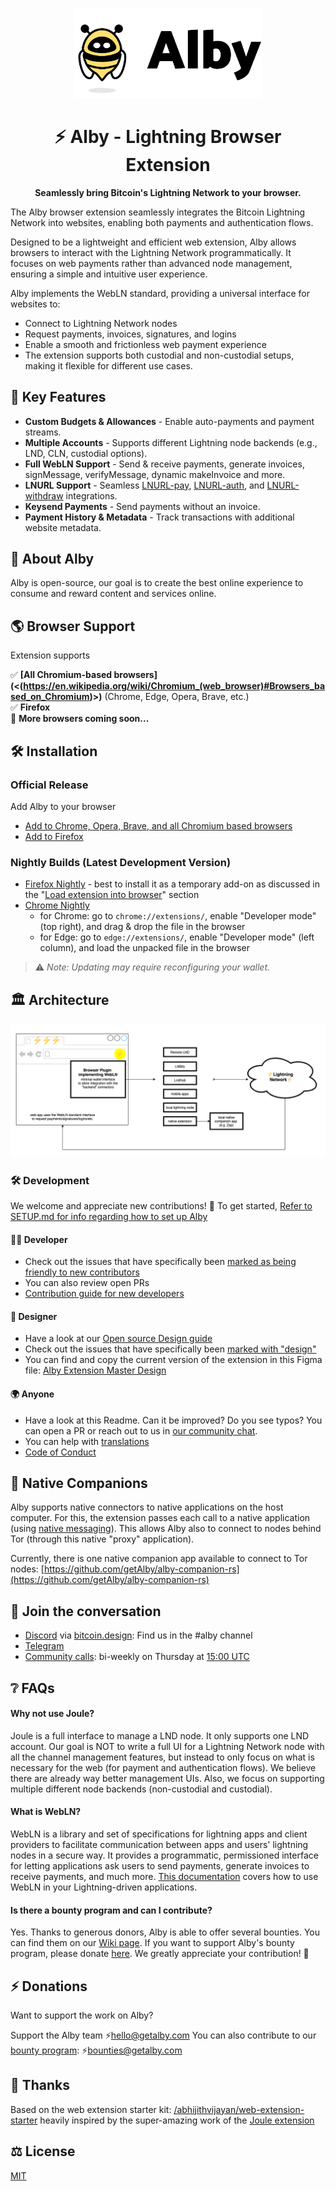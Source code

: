 <p align="center">
  <picture>
    <source srcset="/doc/logo-white.svg" media="(prefers-color-scheme: dark)" width="300">
    <img alt="Alby Logo" src="/doc/logo-black.svg" width="300">
  </picture>
</p>

<h1 align="center">⚡ Alby - Lightning Browser Extension</h1>
<p align="center">
  <strong>Seamlessly bring Bitcoin's Lightning Network to your browser.</strong>
</p>

The Alby browser extension seamlessly integrates the Bitcoin Lightning Network into websites, enabling both payments and authentication flows.

Designed to be a lightweight and efficient web extension, Alby allows browsers to interact with the Lightning Network programmatically. It focuses on web payments rather than advanced node management, ensuring a simple and intuitive user experience.

Alby implements the WebLN standard, providing a universal interface for websites to:

- Connect to Lightning Network nodes
- Request payments, invoices, signatures, and logins
- Enable a smooth and frictionless web payment experience
- The extension supports both custodial and non-custodial setups, making it flexible for different use cases.

## 🌟 Key Features

- **Custom Budgets & Allowances** - Enable auto-payments and payment streams.
- **Multiple Accounts** - Supports different Lightning node backends (e.g., LND, CLN, custodial options).
- **Full WebLN Support** - Send & receive payments, generate invoices, signMessage, verifyMessage, dynamic makeInvoice and more.
- **LNURL Support** - Seamless [LNURL-pay](https://github.com/lnurl/luds/blob/luds/06.md), [LNURL-auth](https://github.com/lnurl/luds/blob/luds/04.md), and [LNURL-withdraw](https://github.com/lnurl/luds/blob/luds/03.md) integrations.
- **Keysend Payments** - Send payments without an invoice.
- **Payment History & Metadata** - Track transactions with additional website metadata.

## 🐝 About Alby

Alby is open-source, our goal is to create the best online experience to consume and reward content and services online.

## 🌎 Browser Support

Extension supports

✅ **[All Chromium-based browsers](<(<https://en.wikipedia.org/wiki/Chromium_(web_browser)#Browsers_based_on_Chromium>)>)** (Chrome, Edge, Opera, Brave, etc.)  
✅ **Firefox**  
🚀 **More browsers coming soon...**

## 🛠 Installation

### Official Release

Add Alby to your browser

- [Add to Chrome, Opera, Brave, and all Chromium based browsers](https://chrome.google.com/webstore/detail/alby/iokeahhehimjnekafflcihljlcjccdbe)
- [Add to Firefox](https://addons.mozilla.org/en-US/firefox/addon/alby/)

### Nightly Builds (Latest Development Version)

- [Firefox Nightly](https://nightly.link/getAlby/lightning-browser-extension/workflows/build/master/firefox.xpi.zip) - best to install it as a temporary add-on as discussed in the "[Load extension into browser](/doc/SETUP.md#-load-extension-into-browser)" section
- [Chrome Nightly](https://nightly.link/getAlby/lightning-browser-extension/workflows/build/master/chrome.zip)
  - for Chrome: go to `chrome://extensions/`, enable "Developer mode" (top right), and drag & drop the file in the browser
  - for Edge: go to `edge://extensions/`, enable "Developer mode" (left column), and load the unpacked file in the browser

> ⚠️ _Note: Updating may require reconfiguring your wallet._

## 🏛️ Architecture

![architecture](/doc/ln-browser-architecture.png)

### 🛠 Development

We welcome and appreciate new contributions! 🎉 To get started, [Refer to SETUP.md for info regarding how to set up Alby](./doc/SETUP.md)

#### 👨‍💻 Developer

- Check out the issues that have specifically been [marked as being friendly to new contributors](https://github.com/getAlby/lightning-browser-extension/issues?q=is%3Aopen+is%3Aissue+label%3A%22good+first+issue%22)
- You can also review open PRs
- [Contribution guide for new developers](./doc/CONTRIBUTION.md)

#### 🎨 Designer

- Have a look at our [Open source Design guide](https://github.com/getAlby/lightning-browser-extension/wiki/Open-source-Design)
- Check out the issues that have specifically been [marked with "design"](https://github.com/getAlby/lightning-browser-extension/issues?q=is%3Aopen+is%3Aissue+label%3A%22design%22)
- You can find and copy the current version of the extension in this Figma file: [Alby Extension Master Design](https://www.figma.com/file/O49NS4o3IjWwmHvFLncTy6/Alby-Extension-Master-Design?node-id=0%3A1&t=rd4dQkDtwZ4Nuuqo-1)

#### 🌍 Anyone

- Have a look at this Readme. Can it be improved? Do you see typos? You can open a PR or reach out to us in [our community chat](https://bitcoindesign.slack.com/archives/C02591ADXM2).
- You can help with [translations](./doc/CONTRIBUTION.md#translations)
- [Code of Conduct](./doc/CODE_OF_CONDUCT.md)

## 🤝 Native Companions

Alby supports native connectors to native applications on the host computer. For this, the extension passes each call to a native application (using [native messaging](https://developer.mozilla.org/en-US/docs/Mozilla/Add-ons/WebExtensions/Native_messaging)).
This allows Alby also to connect to nodes behind Tor (through this native "proxy" application).

Currently, there is one native companion app available to connect to Tor nodes: [https://github.com/getAlby/alby-companion-rs](https://github.com/getAlby/alby-companion-rs)

## 💬 Join the conversation

- [Discord](https://discord.gg/K7aQ5PErht) via [bitcoin.design](https://bitcoin.design/): Find us in the #alby channel
- [Telegram](https://t.me/getAlby)
- [Community calls](https://meet.fulmo.org/AlbyCommunityCall): bi-weekly on Thursday at [15:00 UTC](https://everytimezone.com/?t=642e0b80,ec4)

## ❔ FAQs

#### Why not use Joule?

Joule is a full interface to manage a LND node. It only supports one LND account.
Our goal is NOT to write a full UI for a Lightning Network node with all the channel management features, but instead to only focus on what is necessary for the web (for payment and authentication flows). We believe there are already way better management UIs.
Also, we focus on supporting multiple different node backends (non-custodial and custodial).

#### What is WebLN?

WebLN is a library and set of specifications for lightning apps and client providers to facilitate communication between apps and users' lightning nodes in a secure way. It provides a programmatic, permissioned interface for letting applications ask users to send payments, generate invoices to receive payments, and much more. [This documentation](https://webln.guide/) covers how to use WebLN in your Lightning-driven applications.

#### Is there a bounty program and can I contribute?

Yes. Thanks to generous donors, Alby is able to offer several bounties. You can find them on our [Wiki page](https://github.com/getAlby/lightning-browser-extension/wiki/Bounties). If you want to support Alby's bounty program, please donate [here](https://getalby.com/bounties). We greatly appreciate your contribution! 🙏

## ⚡️ Donations

Want to support the work on Alby?

Support the Alby team ⚡️hello@getalby.com
You can also contribute to our [bounty program](https://github.com/getAlby/lightning-browser-extension/wiki/Bounties): ⚡️bounties@getalby.com

## 🎉 Thanks

Based on the web extension starter kit: [/abhijithvijayan/web-extension-starter](https://github.com/abhijithvijayan/web-extension-starter)
heavily inspired by the super-amazing work of the [Joule extension](https://lightningjoule.com/)

## ⚖️ License

[MIT](./LICENSE)
